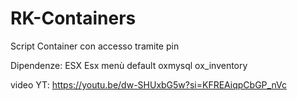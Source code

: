 # RK-Containers
Script Container con accesso tramite pin 

Dipendenze: ESX
            Esx menù default
            oxmysql
            ox_inventory

video YT: https://youtu.be/dw-SHUxbG5w?si=KFREAiqpCbGP_nVc
